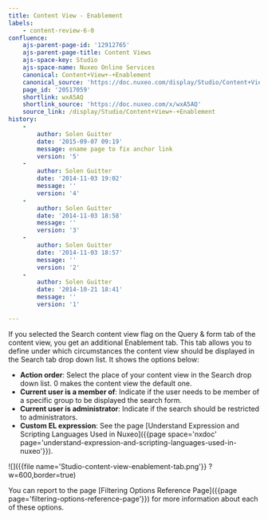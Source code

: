```yaml
---
title: Content View - Enablement
labels:
    - content-review-6-0
confluence:
    ajs-parent-page-id: '12912765'
    ajs-parent-page-title: Content Views
    ajs-space-key: Studio
    ajs-space-name: Nuxeo Online Services
    canonical: Content+View+-+Enablement
    canonical_source: 'https://doc.nuxeo.com/display/Studio/Content+View+-+Enablement'
    page_id: '20517059'
    shortlink: wxA5AQ
    shortlink_source: 'https://doc.nuxeo.com/x/wxA5AQ'
    source_link: /display/Studio/Content+View+-+Enablement
history:
    - 
        author: Solen Guitter
        date: '2015-09-07 09:19'
        message: ename page to fix anchor link
        version: '5'
    - 
        author: Solen Guitter
        date: '2014-11-03 19:02'
        message: ''
        version: '4'
    - 
        author: Solen Guitter
        date: '2014-11-03 18:58'
        message: ''
        version: '3'
    - 
        author: Solen Guitter
        date: '2014-11-03 18:57'
        message: ''
        version: '2'
    - 
        author: Solen Guitter
        date: '2014-10-21 18:41'
        message: ''
        version: '1'

---
```

If you selected the Search content view flag on the Query & form tab of the content view, you get an additional Enablement tab. This tab allows you to define under which circumstances the content view should be displayed in the Search tab drop down list. It shows the options below:

*   **Action order**: Select the place of your content view in the Search drop down list. 0 makes the content view the default one.
*   **Current user is a member of**: Indicate if the user needs to be member of a specific group to be displayed the search form.
*   **Current user is administrator**: Indicate if the search should be restricted to administrators.
*   **Custom EL expression**: See the page [Understand Expression and Scripting Languages Used in Nuxeo]({{page space='nxdoc' page='understand-expression-and-scripting-languages-used-in-nuxeo'}}).

![]({{file name='Studio-content-view-enablement-tab.png'}} ?w=600,border=true)

You can report to the page [Filtering Options Reference Page]({{page page='filtering-options-reference-page'}}) for more information about each of these options.